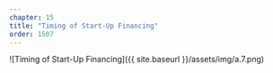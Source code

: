 ```yaml
---
chapter: 15
title: "Timing of Start-Up Financing"
order: 1507
---
```


![Timing of Start-Up Financing]({{ site.baseurl }}/assets/img/a.7.png)